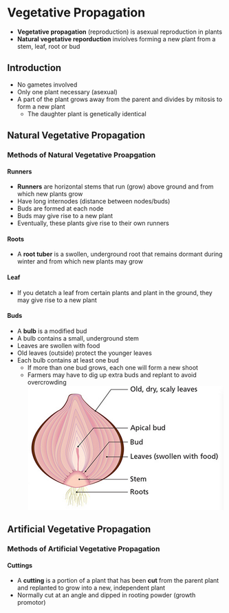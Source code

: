 # Vegetative Propagation

- **Vegetative propagation** (reproduction) is asexual reproduction in plants
- **Natural vegetative reporduction** inviolves forming a new plant from a stem, leaf, root or bud

## Introduction

- No gametes involved
- Only one plant necessary (asexual)
- A part of the plant grows away from the parent and divides by mitosis to form a new plant
  - The daughter plant is genetically identical

## Natural Vegetative Propagation

### Methods of Natural Vegetative Proapgation

#### Runners

- **Runners** are horizontal stems that run (grow) above ground and from which new plants grow
- Have long internodes (distance between nodes/buds)
- Buds are formed at each node
- Buds may give rise to a new plant
- Eventually, these plants give rise to their own runners

#### Roots

- A **root tuber** is a swollen, underground root that remains dormant during winter and from which new plants may grow

#### Leaf

- If you detatch a leaf from certain plants and plant in the ground, they may give rise to a new plant

#### Buds

- A **bulb** is a modified bud
- A bulb contains a small, underground stem
- Leaves are swollen with food
- Old leaves (outside) protect the younger leaves
- Each bulb contains at least one bud
  - If more than one bud grows, each one will form a new shoot
  - Farmers may have to dig up extra buds and replant to avoid overcrowding
    <img src="./OnionBulb.png" alt="">

## Artificial Vegetative Propagation

### Methods of Artificial Vegetative Propagation

#### Cuttings

- A **cutting** is a portion of a plant that has been **cut** from the parent plant and replanted to grow into a new, independent plant
- Normally cut at an angle and dipped in rooting powder (growth promotor)
